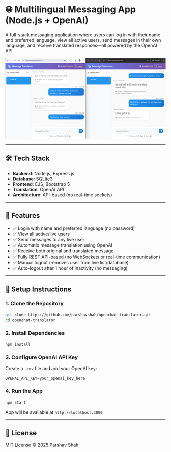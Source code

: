 # 🌐 Multilingual Messaging App (Node.js + OpenAI)

A full-stack messaging application where users can log in with their name and preferred language, view all active users, send messages in their own language, and receive translated responses—all powered by the OpenAI API.

![AI-Powered Chat App with Realtime translation](./app-screenshots.png)

---

## 🛠 Tech Stack

- **Backend**: Node.js, Express.js
- **Database**: SQLite3
- **Frontend**: EJS, Bootstrap 5
- **Translation**: OpenAI API
- **Architecture**: API-based (no real-time sockets)

---

## 🚀 Features

- ✅ Login with name and preferred language (no password)
- ✅ View all active/live users
- ✅ Send messages to any live user
- ✅ Automatic message translation using OpenAI
- ✅ Receive both original and translated message
- ✅ Fully REST API-based (no WebSockets or real-time communication)
- ✅ Manual logout (removes user from live list/database)
- ✅ Auto-logout after 1 hour of inactivity (no messaging)

---

## 🔧 Setup Instructions

### 1. Clone the Repository

```bash
git clone https://github.com/parshavshah/openchat-translator.git
cd openchat-translator
````

### 2. Install Dependencies

```bash
npm install
```

### 3. Configure OpenAI API Key

Create a `.env` file and add your OpenAI key:

```
OPENAI_API_KEY=your_openai_key_here
```

### 4. Run the App

```bash
npm start
```

App will be available at `http://localhost:3000`

---

## 📄 License

MIT License © 2025 Parshav Shah
